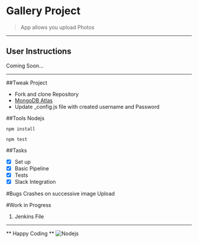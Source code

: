 # Gallery Project

> App allows you upload Photos

---

## User Instructions 
Coming Soon...

---
##Tweak Project
* Fork and clone Repository
* [MongoDB Atlas](https://www.mongodb.com/atlas/database)
* Update _config.js file with created username and Password

##Tools
Nodejs
```
npm install
```
```
npm test
```

##Tasks
*[x] Set up
*[x] Basic Pipeline
*[x] Tests
*[x] Slack Integration

#Bugs
Crashes on successive image Upload

#Work in Progress
1. Jenkins File

---
** Happy Coding **
![Nodejs](https://imgs.search.brave.com/lCoqkVSMbXJWFRuqhJQMyRTFhEHyRs1KMlpLAV2aLfw/rs:fit:1024:683:1/g:ce/aHR0cDovL3d3dy5j/b2luc3BlYWtlci5j/b20vd3AtY29udGVu/dC91cGxvYWRzLzIw/MTYvMDIvbm9kZS1w/ZXJmZWN0LWludGVy/bmV0LXRoaW5ncy1k/ZXNwaXRlLWZvb3Rw/cmludC1pc3N1ZXMt/c3BvdGxpZ2h0LTAx/LmpwZw)
